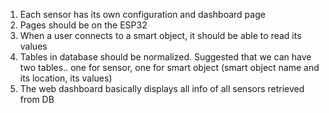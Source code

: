 1. Each sensor has its own configuration and dashboard page
2. Pages should be on the ESP32
3. When a user connects to a smart object, it should be able to read its values
4. Tables in database should be normalized. Suggested that we can have two tables.. one for sensor, one for smart object (smart object name and its location, its values)
5. The web dashboard basically displays all info of all sensors retrieved from DB
